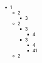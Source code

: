 * 1
    * 2
        * 3
    * 2
        * 3
            * 4
        * 3
            * 4
            * 41
    * 2